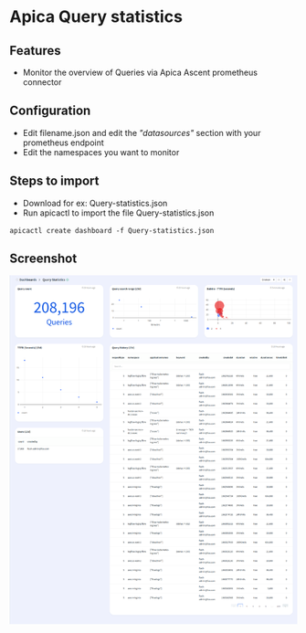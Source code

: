 # Apica Query statistics

## Features
* Monitor the overview of Queries via Apica Ascent prometheus connector

## Configuration

* Edit filename.json and edit the *"datasources"* section with your prometheus endpoint
* Edit the namespaces you want to monitor 


## Steps to import

* Download for ex: Query-statistics.json
* Run apicactl to import the file Query-statistics.json

```
apicactl create dashboard -f Query-statistics.json

```

## Screenshot

![image info](./Query-statistics.png)

